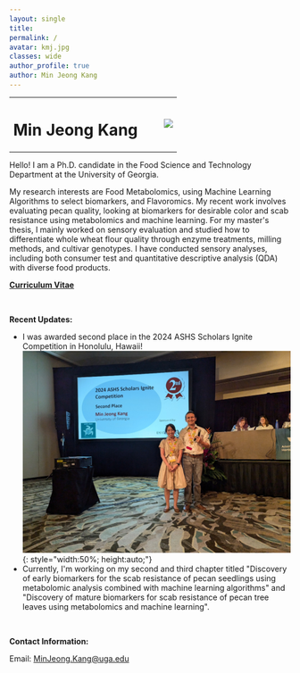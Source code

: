 ```yaml
---
layout: single
title:
permalink: /
avatar: kmj.jpg
classes: wide
author_profile: true
author: Min Jeong Kang
---
```


<table style="width: 100%;">
  <tr>
	<td style="width: 90%; border-bottom:0px;"><h1>Min Jeong Kang</h1></td>
	<td style="width: 10%; border-bottom:0px;"><img src="assets/images/uga-logo.png"/></td>
  </tr>
</table>

Hello! I am a Ph.D. candidate in the Food Science and Technology Department at the University of Georgia.

My research interests are Food Metabolomics, using Machine Learning Algorithms to select biomarkers, and Flavoromics. My recent work involves evaluating pecan quality, looking at biomarkers for desirable color and scab resistance using metabolomics and machine learning. For my master's thesis, I mainly worked on sensory evaluation and studied how to differentiate whole wheat flour quality through enzyme treatments, milling methods, and cultivar genotypes. I have conducted sensory analyses, including both consumer test and quantitative descriptive analysis (QDA) with diverse food products.

**<a href="files/CV_Min Jeong Kang_Final.pdf">Curriculum Vitae</a>**

<br>

**Recent Updates:**

* I was awarded second place in the 2024 ASHS Scholars Ignite Competition in Honolulu, Hawaii!  
  ![presentation](assets/images/ignite.jpg){: style="width:50%; height:auto;"}
* Currently, I'm working on my second and third chapter titled "Discovery of early biomarkers for the scab resistance of pecan seedlings using metabolomic analysis combined with machine learning algorithms" and "Discovery of mature biomarkers for scab resistance of pecan tree leaves using metabolomics and machine learning". 
  
<br>

**Contact Information:**

Email: MinJeong.Kang@uga.edu
